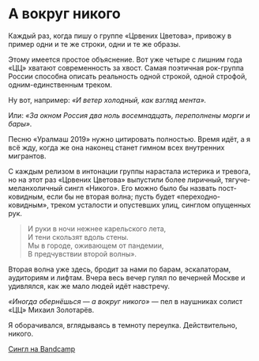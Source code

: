 
# А вокруг никого

Каждый раз, когда пишу о группе «Црвених Цветова», привожу в пример одни и те же строки, одни и те же образы.

Этому имеется простое объяснение. Вот уже четыре с лишним года «ЦЦ» хватают современность за хвост. Самая поэтичная рок-группа России способна описать реальность одной строкой, одной строфой, одним-единственным треком.

Ну вот, например: _«И ветер холодный, как взгляд мента»._

Или: _«За окном Россия два ноль восемнадцать, переполнены морги и бары»._
 
Песню «Уралмаш 2019» нужно цитировать полностью.  Время идёт, а я всё жду, когда же она наконец станет гимном всех внутренних мигрантов.

С каждым релизом в интонации группы нарастала истерика и тревога, но на этот раз «Црвених Цветова» выпустили более лиричный, тягуче-меланхоличный сингл «Никого». Его можно было бы назвать пост-ковидным, если бы не вторая волна; пусть будет «переходно-ковидным», треком усталости и опустевших улиц, синглом опущенных рук.

> И руки в ночи нежнее карельского лета,  
> И тени скользят вдоль стены.  
> Мы в городе, оживающем от пандемии,  
> В предчувствии второй волны».  
> 
Вторая волна уже здесь, бродит за нами по барам, эскалаторам, аудиториям и лифтам. Вчера весь вечер гулял по вечерней Москве и удивлялся, как же мало людей идёт навстречу.
 
_«Иногда обернёшься — а вокруг никого»_ — пел в наушниках солист «ЦЦ» Михаил Золотарёв.

Я оборачивался, вглядываясь в темноту переулка. Действительно, никого.

[Сингл на Bandcamp][1]

[1]:	https://crvcv.bandcamp.com/album/--8